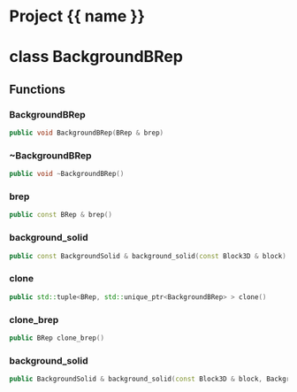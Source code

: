 <script setup>
import {useRoute} from 'vitepress'
const {path} = useRoute()
const tokens = path.split('/')
const words = tokens[2].split('-');
for (let i = 0; i < words.length; i++) {
    words[i] = words[i].charAt(0).toUpperCase() + words[i].slice(1);
    words[i] = words[i].replace('geode', 'Geode')
}
const name = words.join('-');
</script>
# Project {{ name }}

# class BackgroundBRep


## Functions

### BackgroundBRep

```cpp
public void BackgroundBRep(BRep & brep)
```


### ~BackgroundBRep

```cpp
public void ~BackgroundBRep()
```


### brep

```cpp
public const BRep & brep()
```


### background_solid

```cpp
public const BackgroundSolid & background_solid(const Block3D & block)
```


### clone

```cpp
public std::tuple<BRep, std::unique_ptr<BackgroundBRep> > clone()
```


### clone_brep

```cpp
public BRep clone_brep()
```


### background_solid

```cpp
public BackgroundSolid & background_solid(const Block3D & block, BackgroundBRepBuilderKey key)
```




